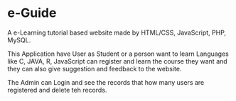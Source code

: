 # e-Guide

A e-Learning tutorial based website made by HTML/CSS, JavaScript, PHP, MySQL.

This Application have User as Student or a person want to learn Languages like C, JAVA, R, JavaScript can register and learn the course they want and they can also give suggestion and feedback to the website.

The Admin can Login and see the records that how many users are registered and delete teh records.

